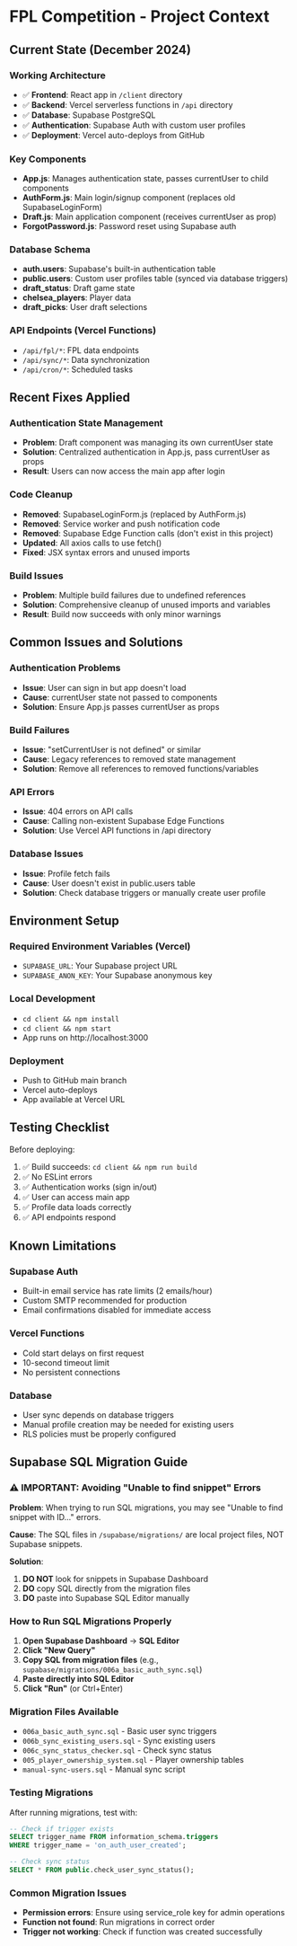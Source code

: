# FPL Competition - Project Context

## Current State (December 2024)

### Working Architecture
- ✅ **Frontend**: React app in `/client` directory
- ✅ **Backend**: Vercel serverless functions in `/api` directory  
- ✅ **Database**: Supabase PostgreSQL
- ✅ **Authentication**: Supabase Auth with custom user profiles
- ✅ **Deployment**: Vercel auto-deploys from GitHub

### Key Components
- **App.js**: Manages authentication state, passes currentUser to child components
- **AuthForm.js**: Main login/signup component (replaces old SupabaseLoginForm)
- **Draft.js**: Main application component (receives currentUser as prop)
- **ForgotPassword.js**: Password reset using Supabase auth

### Database Schema
- **auth.users**: Supabase's built-in authentication table
- **public.users**: Custom user profiles table (synced via database triggers)
- **draft_status**: Draft game state
- **chelsea_players**: Player data
- **draft_picks**: User draft selections

### API Endpoints (Vercel Functions)
- `/api/fpl/*`: FPL data endpoints
- `/api/sync/*`: Data synchronization
- `/api/cron/*`: Scheduled tasks

## Recent Fixes Applied

### Authentication State Management
- **Problem**: Draft component was managing its own currentUser state
- **Solution**: Centralized authentication in App.js, pass currentUser as props
- **Result**: Users can now access the main app after login

### Code Cleanup
- **Removed**: SupabaseLoginForm.js (replaced by AuthForm.js)
- **Removed**: Service worker and push notification code
- **Removed**: Supabase Edge Function calls (don't exist in this project)
- **Updated**: All axios calls to use fetch()
- **Fixed**: JSX syntax errors and unused imports

### Build Issues
- **Problem**: Multiple build failures due to undefined references
- **Solution**: Comprehensive cleanup of unused imports and variables
- **Result**: Build now succeeds with only minor warnings

## Common Issues and Solutions

### Authentication Problems
- **Issue**: User can sign in but app doesn't load
- **Cause**: currentUser state not passed to components
- **Solution**: Ensure App.js passes currentUser as props

### Build Failures
- **Issue**: "setCurrentUser is not defined" or similar
- **Cause**: Legacy references to removed state management
- **Solution**: Remove all references to removed functions/variables

### API Errors
- **Issue**: 404 errors on API calls
- **Cause**: Calling non-existent Supabase Edge Functions
- **Solution**: Use Vercel API functions in /api directory

### Database Issues
- **Issue**: Profile fetch fails
- **Cause**: User doesn't exist in public.users table
- **Solution**: Check database triggers or manually create user profile

## Environment Setup

### Required Environment Variables (Vercel)
- `SUPABASE_URL`: Your Supabase project URL
- `SUPABASE_ANON_KEY`: Your Supabase anonymous key

### Local Development
- `cd client && npm install`
- `cd client && npm start`
- App runs on http://localhost:3000

### Deployment
- Push to GitHub main branch
- Vercel auto-deploys
- App available at Vercel URL

## Testing Checklist

Before deploying:
1. ✅ Build succeeds: `cd client && npm run build`
2. ✅ No ESLint errors
3. ✅ Authentication works (sign in/out)
4. ✅ User can access main app
5. ✅ Profile data loads correctly
6. ✅ API endpoints respond

## Known Limitations

### Supabase Auth
- Built-in email service has rate limits (2 emails/hour)
- Custom SMTP recommended for production
- Email confirmations disabled for immediate access

### Vercel Functions
- Cold start delays on first request
- 10-second timeout limit
- No persistent connections

### Database
- User sync depends on database triggers
- Manual profile creation may be needed for existing users
- RLS policies must be properly configured

## Supabase SQL Migration Guide

### ⚠️ IMPORTANT: Avoiding "Unable to find snippet" Errors

**Problem**: When trying to run SQL migrations, you may see "Unable to find snippet with ID..." errors.

**Cause**: The SQL files in `/supabase/migrations/` are local project files, NOT Supabase snippets.

**Solution**: 
1. **DO NOT** look for snippets in Supabase Dashboard
2. **DO** copy SQL directly from the migration files
3. **DO** paste into Supabase SQL Editor manually

### How to Run SQL Migrations Properly

1. **Open Supabase Dashboard** → **SQL Editor**
2. **Click "New Query"**
3. **Copy SQL from migration files** (e.g., `supabase/migrations/006a_basic_auth_sync.sql`)
4. **Paste directly into SQL Editor**
5. **Click "Run"** (or Ctrl+Enter)

### Migration Files Available
- `006a_basic_auth_sync.sql` - Basic user sync triggers
- `006b_sync_existing_users.sql` - Sync existing users
- `006c_sync_status_checker.sql` - Check sync status
- `005_player_ownership_system.sql` - Player ownership tables
- `manual-sync-users.sql` - Manual sync script

### Testing Migrations
After running migrations, test with:
```sql
-- Check if trigger exists
SELECT trigger_name FROM information_schema.triggers 
WHERE trigger_name = 'on_auth_user_created';

-- Check sync status
SELECT * FROM public.check_user_sync_status();
```

### Common Migration Issues
- **Permission errors**: Ensure using service_role key for admin operations
- **Function not found**: Run migrations in correct order
- **Trigger not working**: Check if function was created successfully
